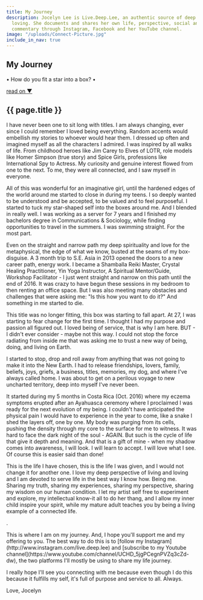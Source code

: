 ```yaml
---
title: My Journey
description: Jocelyn Lee is Live.Deep.Lee, an authentic source of deep living and
  loving. She documents and shares her own life, perspective, social and spiritual
  commentary through Instagram, Facebook and her YouTube channel.
image: "/uploads/Connect-Picture.jpg"
include_in_nav: true
---
```


<section class="hero" style="background-image: url({% include relative-src.html src=page.image %})">
<div class="inner-hero text-container">
<div class="hero-text-container">
<h1 class="editable">My Journey</h1>
<p class="subtext editable">•  How do you fit a star into a box?  •</p>
</div>
</div>
<div class="read-on"><a href="#read-on">read on <span class="arrow">▼</span></a></div>
</section>

<section class="pad" id="read-on">
<div class="text-container editable"><h2>{{ page.title }}</h2>

<p>I have never been one to sit long with titles. I am always changing, ever since I could remember I loved being everything. Random accents would embellish my stories to whoever would hear them. I dressed up often and imagined myself as all the characters I admired. I was inspired by all walks of life. From childhood heroes like Jim Carey to Elves of LOTR, role models like Homer Simpson (true story) and Spice Girls, professions like International Spy to Actress. My curiosity and genuine interest flowed from one to the next. To me, they were all connected, and I saw myself in everyone. </p>

<p> All of this was wonderful for an imaginative girl, until the hardened edges of the world around me started to close in during my teens. I so deeply wanted to be understood and be accepted, to be valued and to feel purposeful. I started to tuck my star-shaped self into the boxes around me.  And I blended in really well. I was working as a server for 7 years and I finished my bachelors degree in Communications & Sociology, while finding opportunities to travel in the summers. I was swimming straight. For the most part.</p>

<p> Even on the straight and narrow path my deep spirituality and love for the metaphysical, the edge of what we know, busted at the seams of my box-disguise. A 3 month trip to S.E. Asia in 2013 opened the doors to a new career path, energy work. I became a Shamballa Reiki Master, Crystal Healing Practitioner, Yin Yoga Instructor, A Spiritual Mentor/Guide, Workshop Facilitator - I just went straight and narrow on this path until the end of 2016. It was crazy to have begun these sessions in my bedroom to then renting an office space. But I was also meeting many obstacles and challenges that were asking me: "Is this how you want to do it?" And something in me started to die.</p>

<p>This title was no longer fitting, this box was starting to fall apart. At 27, I was starting to fear change for the first time. I thought I had my purpose and passion all figured out. I loved being of service, that is why I am here. BUT - I didn't ever consider - maybe not this way. I could not stop the force radiating from inside me that was asking me to trust a new way of being, doing, and living on Earth. </p>

<p> I started to stop, drop and roll away from anything that was not going to make it into the New Earth. I had to release friendships, lovers, family, beliefs, joys, griefs, a business, titles, memories, my dog, and where I've always called home. I was about to get on a perilous voyage to new uncharted territory, deep into myself I've never been.</p>

<p>It started during my 5 months in Costa Rica (Oct. 2016) where my eczema symptoms erupted after an Ayahuasca ceremony where I proclaimed I was ready for the next evolution of my being. I couldn't have anticipated the physical pain I would have to experience in the year to come, like a snake I shed the layers off, one by one. My body was purging from its cells, pushing the density through my core to the surface for me to witness. It was hard to face the dark night of the soul - AGAIN. But such is the cycle of life that give it depth and meaning. And that is a gift of mine - when my shadow comes into awareness, I will look. I will learn to accept. I will love what I see. Of course this is easier said than done!</p>

<p> This is the life I have chosen, this is the life I was given, and I would not change it for another one. I love my deep perspective of living and loving and I am devoted to serve life in the best way I know how. Being me. Sharing my truth, sharing my experiences, sharing my perspective, sharing my wisdom on our human condition. I let my artist self free to experiment and explore, my intellectual know-it all to do her thang, and I allow my inner child inspire your spirit, while my mature adult teaches you by being a living example of a connected life.</p>

<p> .</p>

<p> This is where I am on my journey. And, I hope you'll support me and my offering to you. The best way to do this is to [follow my Instagram](http://www.instagram.com/live.deep.lee) and [subscribe to my Youtube channel](https://www.youtube.com/channel/UCHD_5jgPCegnPVZq3cZd-dw), the two platforms I'll mostly be using to share my life journey. </p>

<p>I really hope I'll see you connecting with me because even though I do this because it fulfills my self, it's full of purpose and service to all. Always.</p>

<p>Love,
Jocelyn</p>
</div>
</section>